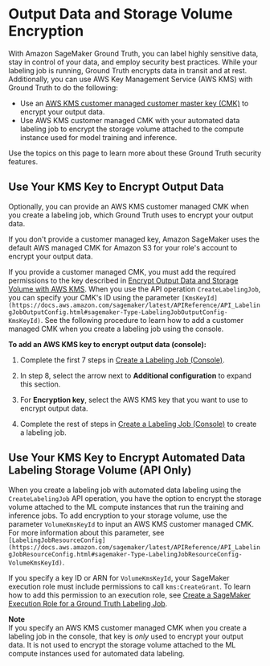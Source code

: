 # Output Data and Storage Volume Encryption<a name="sms-security"></a>

With Amazon SageMaker Ground Truth, you can label highly sensitive data, stay in control of your data, and employ security best practices\. While your labeling job is running, Ground Truth encrypts data in transit and at rest\. Additionally, you can use AWS Key Management Service \(AWS KMS\) with Ground Truth to do the following:
+ Use an [AWS KMS customer managed customer master key \(CMK\)](https://docs.aws.amazon.com/kms/latest/developerguide/concepts.html#master_keys) to encrypt your output data\. 
+ Use AWS KMS customer managed CMK with your automated data labeling job to encrypt the storage volume attached to the compute instance used for model training and inference\. 

Use the topics on this page to learn more about these Ground Truth security features\.

## Use Your KMS Key to Encrypt Output Data<a name="sms-security-kms-output-data"></a>

Optionally, you can provide an AWS KMS customer managed CMK when you create a labeling job, which Ground Truth uses to encrypt your output data\. 

If you don't provide a customer managed key, Amazon SageMaker uses the default AWS managed CMK for Amazon S3 for your role's account to encrypt your output data\.

If you provide a customer managed CMK, you must add the required permissions to the key described in [Encrypt Output Data and Storage Volume with AWS KMS](sms-security-kms-permissions.md)\. When you use the API operation `CreateLabelingJob`, you can specify your CMK's ID using the parameter `[KmsKeyId](https://docs.aws.amazon.com/sagemaker/latest/APIReference/API_LabelingJobOutputConfig.html#sagemaker-Type-LabelingJobOutputConfig-KmsKeyId)`\. See the following procedure to learn how to add a customer managed CMK when you create a labeling job using the console\.

**To add an AWS KMS key to encrypt output data \(console\):**

1. Complete the first 7 steps in [Create a Labeling Job \(Console\)](sms-create-labeling-job-console.md)\.

1. In step 8, select the arrow next to **Additional configuration** to expand this section\.

1. For **Encryption key**, select the AWS KMS key that you want to use to encrypt output data\.

1. Complete the rest of steps in [Create a Labeling Job \(Console\)](sms-create-labeling-job-console.md) to create a labeling job\.

## Use Your KMS Key to Encrypt Automated Data Labeling Storage Volume \(API Only\)<a name="sms-security-kms-storage-volume"></a>

When you create a labeling job with automated data labeling using the `CreateLabelingJob` API operation, you have the option to encrypt the storage volume attached to the ML compute instances that run the training and inference jobs\. To add encryption to your storage volume, use the parameter `VolumeKmsKeyId` to input an AWS KMS customer managed CMK\. For more information about this parameter, see `[LabelingJobResourceConfig](https://docs.aws.amazon.com/sagemaker/latest/APIReference/API_LabelingJobResourceConfig.html#sagemaker-Type-LabelingJobResourceConfig-VolumeKmsKeyId)`\.

If you specify a key ID or ARN for `VolumeKmsKeyId`, your SageMaker execution role must include permissions to call `kms:CreateGrant`\. To learn how to add this permission to an execution role, see [Create a SageMaker Execution Role for a Ground Truth Labeling Job](sms-security-permission-execution-role.md)\.

**Note**  
If you specify an AWS KMS customer managed CMK when you create a labeling job in the console, that key is *only* used to encrypt your output data\. It is not used to encrypt the storage volume attached to the ML compute instances used for automated data labeling\.